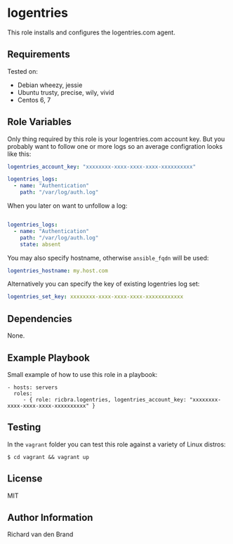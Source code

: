 logentries
==========

This role installs and configures the logentries.com agent.

Requirements
------------

Tested on:
- Debian wheezy, jessie
- Ubuntu trusty, precise, wily, vivid
- Centos 6, 7

Role Variables
--------------

Only thing required by this role is your logentries.com account key. But you probably want to follow one or more logs so
an average configration looks like this:

```yml
logentries_account_key: "xxxxxxxx-xxxx-xxxx-xxxx-xxxxxxxxxx"

logentries_logs:
  - name: "Authentication"
    path: "/var/log/auth.log"

```

When you later on want to unfollow a log:

```yml

logentries_logs:
  - name: "Authentication"
    path: "/var/log/auth.log"
    state: absent

```

You may also specify hostname, otherwise `ansible_fqdn` will be used:
```yml
logentries_hostname: my.host.com
```

Alternatively you can specify the key of existing logentries log set:
```yml
logentries_set_key: xxxxxxxx-xxxx-xxxx-xxxx-xxxxxxxxxxxx
```

Dependencies
------------

None.

Example Playbook
----------------

Small example of how to use this role in a playbook:

    - hosts: servers
      roles:
         - { role: ricbra.logentries, logentries_account_key: "xxxxxxxx-xxxx-xxxx-xxxx-xxxxxxxxxx" }

Testing
-------

In the <code>vagrant</code> folder you can test this role against a variety of Linux distros:

    $ cd vagrant && vagrant up

License
-------

MIT

Author Information
------------------

Richard van den Brand
